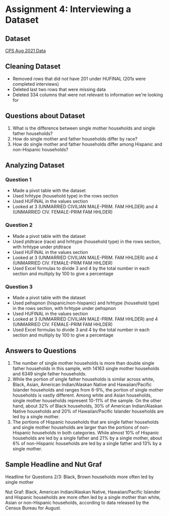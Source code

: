 # Assignment 4: Interviewing a Dataset

## Dataset

[CPS Aug 2021 Data](https://github.com/juliashapero/datavisualization-fall2021/blob/main/CPS%20Aug%202021%20Data%20Cleaned%20FINAL.csv)

## Cleaning Dataset

* Removed rows that did not have 201 under HUFINAL (201s were completed interviews)
* Deleted last two rows that were missing data
* Deleted 334 columns that were not relevant to information we're looking for

## Questions about Dataset

1. What is the difference between single mother households and single father households? 
2. How do single mother and father households differ by race?
3. How do single mother and father households differ among Hispanic and non-Hispanic households?

## Analyzing Dataset

### Question 1

* Made a pivot table with the dataset
* Used hrhtype (household type) in the rows section
* Used HUFINAL in the values section
* Looked at 3 (UNMARRIED CIVILIAN MALE-PRIM. FAM HHLDER) and 4 (UNMARRIED CIV. FEMALE-PRIM FAM HHLDER)

### Question 2

* Made a pivot table with the dataset
* Used ptdtrace (race) and hrhtype (household type) in the rows section, with hrhtype under ptdtrace
* Used HUFINAL in the values section
* Looked at 3 (UNMARRIED CIVILIAN MALE-PRIM. FAM HHLDER) and 4 (UNMARRIED CIV. FEMALE-PRIM FAM HHLDER)
* Used Excel formulas to divide 3 and 4 by the total number in each section and multiply by 100 to give a percentage

### Question 3

* Made a pivot table with the dataset
* Used pehspnon (hispanic/non-hispanic) and hrhtype (household type) in the rows section, with hrhtype under pehspnon
* Used HUFINAL in the values section
* Looked at 3 (UNMARRIED CIVILIAN MALE-PRIM. FAM HHLDER) and 4 (UNMARRIED CIV. FEMALE-PRIM FAM HHLDER)
* Used Excel formulas to divide 3 and 4 by the total number in each section and multiply by 100 to give a percentage

## Answers to Questions

1. The number of single mother households is more than double single father households in this sample, with 14163 single mother households and 6349 single father households.
2. While the portion of single father households is similar across white, Black, Asian, American Indian/Alaskan Native and Hawaiian/Pacific Islander households and ranges from 6-9%, the portion of single mother households is vastly different. Among white and Asian households, single mother households represent 10-11% of the sample. On the other hand, about 32% of Black households, 30% of American Indian/Alaskan Native households and 20% of Hawaiian/Pacific Islander households are led by a single mother. 
3. The portions of Hispanic households that are single father households and single mother households are larger than the portions of non-Hispanic households in both categories. While almost 10% of Hispanic households are led by a single father and 21% by a single mother, about 6% of non-Hispanic households are led by a single father and 13% by a single mother. 

## Sample Headline and Nut Graf

Headline for Questions 2/3: Black, Brown households more often led by single mother

Nut Graf: Black, American Indian/Alaskan Native, Hawaiian/Pacific Islander and Hispanic households are more often led by a single mother than white, Asian or non-Hispanic households, according to data released by the Census Bureau for August.
